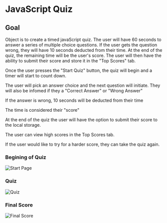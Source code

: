 # JavaScript Quiz

## Goal
Object is to create a timed javaScript quiz. The user will have 60 seconds to answer a series of multiple choice questions. If the user gets the question wrong, they will have 10 seconds deducted from their time. At the end of the quiz, the remaining time will be the user's score. The user will then have the ability to submit their score and store it in the "Top Scores" tab. 


 Once the user presses the "Start Quiz" button, the quiz will begin and a timer will start to count down. 

 The user will pick an answer choice and the next question will initiate. They will also be infomed if they a "Correct Answer" or "Wrong Answer"

 If the answer is wrong, 10 seconds will be deducted from their time

The time is considered their "score"

At the end of the quiz the user will have the option to submit their score to the local storage. 

The user can view high scores in the Top Scores tab.

If the user would like to try for a harder score, they can take the quiz again.

### Begining of Quiz
![Start Page](./images/image1.png)

### Quiz

![Quiz](./images/image2.png)

### Final Score
![Final Score](./images/image3.png)



